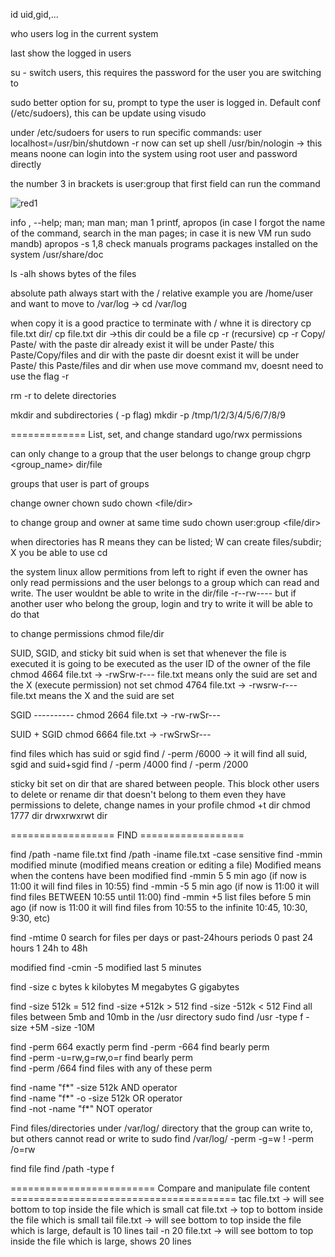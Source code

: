 
id  uid,gid,...

who  users log in the current system

last  show the logged in users

su -  switch users, this requires the password for the user you are switching to

sudo  better option for su, prompt to type the user is logged in. Default conf (/etc/sudoers), this can be update using visudo

under /etc/sudoers  for users to run specific commands: user localhost=/usr/bin/shutdown -r now
                    can set up shell /usr/bin/nologin -> this means noone can login into the system using root user and password directly
                              
   the number 3 in brackets is user:group that first field can run the command
   
  ![red1](https://user-images.githubusercontent.com/57456345/216167861-f64a590b-6cc1-47c0-b387-4089bcd38de0.JPG)


 info <command>, --help; man; man man; man 1 printf, apropos (in case I forgot the name of the command, search in the man pages; in case it is new VM run sudo mandb)
 apropos -s 1,8 <wildcard>
  check manuals programs packages installed on the system /usr/share/doc

  ls -alh 
  shows bytes of the files
  
 absolute path always start with the /
  relative example you are /home/user and want to move to /var/log -> cd /var/log
  
  when copy it is a good practice to terminate with / whne it is directory
  cp file.txt dir/
  cp file.txt dir ->this dir could be a file
  cp -r (recursive)
  cp -r Copy/ Paste/  with the paste dir already exist it will be under Paste/ this Paste/Copy/files and dir
                      with the paste dir doesnt exist it will be under Paste/ this Paste/files and dir
  when use move command mv, doesnt need to use the flag -r
  
  rm -r to delete directories
  
  
 mkdir and subdirectories ( -p flag)
  mkdir -p /tmp/1/2/3/4/5/6/7/8/9
  
  
============= List, set, and change standard ugo/rwx permissions

  can only change to a group that the user belongs to
  change group
  chgrp <group_name> dir/file
  
  groups that user is part of
  groups
  
  change owner
  chown
  sudo chown <user> <file/dir>
  
  to change group and owner at same time
  sudo chown user:group <file/dir>
  
  when directories has R means they can be listed; W can create files/subdir; X you be able to use cd
  
 the system linux allow permitions from left to right
    if even the owner has only read permissions and the user belongs to a group which can read and write. The user wouldnt be able to write in the dir/file
      -r--rw----
    but if another user who belong the group, login and try  to write it will be able to do that
  
  to change permissions
  chmod <permissions> file/dir
  
  
  SUID, SGID, and sticky bit
suid when is set that whenever the file is executed it is going to be executed as the user ID of the owner of the file
  chmod 4664 file.txt  -> -rwSrw-r---   file.txt  means only the suid are set and the X (execute permission) not set
  chmod 4764 file.txt  -> -rwsrw-r---   file.txt means the X and the suid are set
  
  SGID ----------
  chmod 2664 file.txt  -> -rw-rwSr--- 
  
  SUID + SGID
    chmod 6664 file.txt  -> -rwSrwSr--- 
  
  find files which has suid or sgid
  find / -perm /6000    -> it will find all suid, sgid and suid+sgid
  find / -perm /4000
  find / -perm /2000
  
  sticky bit
  set on dir that are shared between people. This block other users to delete or rename dir that doesn't belong to them even they have permissions to delete, change names in your profile
   chmod +t dir
  chmod 1777 dir    drwxrwxrwt dir
  
  
  ================== FIND ==================
  
  find /path -name file.txt
  find /path -iname file.txt  -case sensitive
  find -mmin        modified minute (modified means creation or editing a file) Modified means when the contens have been modified
     find -mmin 5     5 min ago (if now is 11:00 it will find files in 10:55)
    find -mmin -5     5 min ago (if now is 11:00 it will find files BETWEEN 10:55 until 11:00)
  find -mmin +5     list files before 5 min ago (if now is 11:00 it will find files from 10:55 to the infinite 10:45, 10:30, 9:30, etc)
  
  find -mtime 0     search for files per days or past-24hours periods
  0 past 24 hours
  1 24h to 48h
  
  modified
  find -cmin -5   modified last 5 minutes
  
  find -size
  c bytes
  k kilobytes
  M megabytes
  G gigabytes
  
  find -size 512k       = 512
  find -size +512k      > 512
  find -size -512k      < 512
                             Find all files between 5mb and 10mb in the /usr directory
                             sudo find /usr -type f -size +5M -size -10M
             
   find -perm 664       exactly perm
   find -perm -664       find bearly perm  
   find -perm -u=rw,g=rw,o=r       find bearly perm                          
   find -perm /664       find files with any of these perm                          
                             
  find -name "f*" -size 512k      AND operator                     
  find -name "f*" -o -size 512k      OR operator  
  find -not -name "f*"              NOT operator
 
  Find files/directories under /var/log/ directory that the group can write to, but others cannot read or write to
   sudo find /var/log/ -perm -g=w ! -perm /o=rw                          
  
  
 find file
  find /path -type f                         
  
 
  
  =========================  Compare and manipulate file content =======================================
   tac file.txt   -> will see bottom to top  inside the file which is small
  cat file.txt    -> top to bottom inside the file which is small
  tail file.txt   ->  will see bottom to top  inside the file which is large, default is 10 lines
  tail -n 20 file.txt ->  will see bottom to top  inside the file which is large, shows 20 lines
  
  
  
  
  
  
  
  
                             

